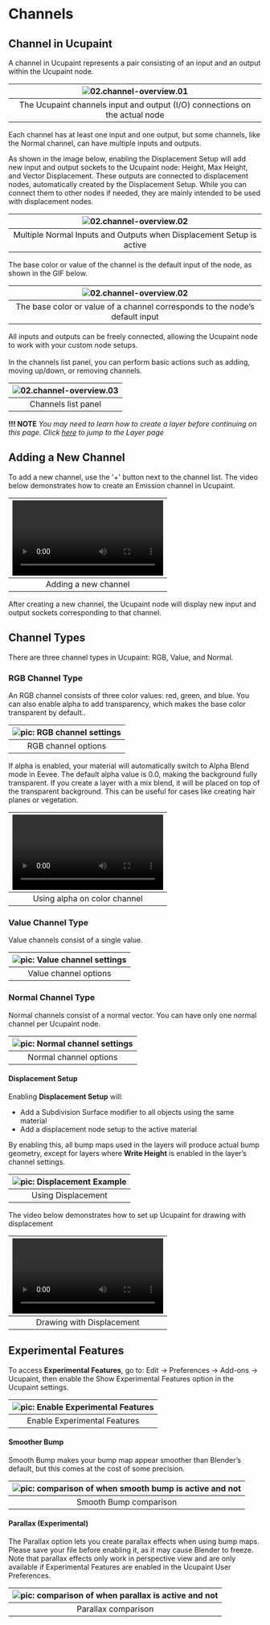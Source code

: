 # Channels

## Channel in Ucupaint

A channel in Ucupaint represents a pair consisting of an input and an output within the Ucupaint node. 

|![02.channel-overview.01](./source/02.channel-overview.01.1.png)|
|:--:|
|The Ucupaint channels input and output (I/O) connections on the actual node| {align=center}

Each channel has at least one input and one output, but some channels, like the Normal channel, can have multiple inputs and outputs.

As shown in the image below, enabling the Displacement Setup will add new input and output sockets to the Ucupaint node: Height, Max Height, and Vector Displacement.
These outputs are connected to displacement nodes, automatically created by the Displacement Setup. While you can connect them to other nodes if needed, they are mainly intended to be used with displacement nodes.

|![02.channel-overview.02](./source/02.channel-overview.02.1.png)|
|:--:|
|Multiple Normal Inputs and Outputs when Displacement Setup is active| {align=center}

The base color or value of the channel is the default input of the node, as shown in the GIF below.

|![02.channel-overview.02](./source/02.channel-overview.02.2.gif)|
|:--:|
|The base color or value of a channel corresponds to the node’s default input| {align=center}

All inputs and outputs can be freely connected, allowing the Ucupaint node to work with your custom node setups.
<br/>
<br/>
In the channels list panel, you can perform basic actions such as adding, moving up/down, or removing channels.

|![02.channel-overview.03](./source/02.channel-overview.03.1.png)|
|:--:|
|Channels list panel| {align=center}

**!!! NOTE**
    *You may need to learn how to create a layer before continuing on this page. Click [here](../01.02.layer/#creating-new-layer-quick-guide) to jump to the Layer page*

## Adding a New Channel

To add a new channel, use the '+' button next to the channel list. The video below demonstrates how to create an Emission channel in Ucupaint.

<!-- TEMP OLD TEXT: You can create new channel by using the + button on the right of the chanels list, it will gives you channel type options, which are RGB, Value, and Normal.
For demonstration, let's try to create new channel that connect to emission socket on the principled bsdf.
Now the popup appears, if you already decided to connect it to principled bsdf, you don't have to manually name the channel, just choose emission on the dropdown, it will automatically set the name of your channel, and if you click ok, it will also connect the sockets. -->

|![type:video](./source/02.channel-overview.04.1.mp4)|
|:--:|
|Adding a new channel| {align=center, width=100%}

After creating a new channel, the Ucupaint node will display new input and output sockets corresponding to that channel.

## Channel Types
There are three channel types in Ucupaint: RGB, Value, and Normal.

### RGB Channel Type
An RGB channel consists of three color values: red, green, and blue. You can also enable alpha to add transparency, which makes the base color transparent by default..

|![pic: RGB channel settings](./source/02.channel-overview.05.1.png)|
|:--:|
|RGB channel options| {align=center}

If alpha is enabled, your material will automatically switch to Alpha Blend mode in Eevee. The default alpha value is 0.0, making the background fully transparent.
If you create a layer with a mix blend, it will be placed on top of the transparent background. This can be useful for cases like creating hair planes or vegetation.

|![type:video](./source/02.channel-overview.06.1.mp4)|
|:--:|
|Using alpha on color channel| {align=center}

### Value Channel Type
Value channels consist of a single value.

|![pic: Value channel settings](./source/02.channel-overview.07.1.png)|
|:--:|
|Value channel options| {align=center}

### Normal Channel Type
Normal channels consist of a normal vector. You can have only one normal channel per Ucupaint node.

|![pic: Normal channel settings](./source/02.channel-overview.08.1.png)|
|:--:|
|Normal channel options| {align=center}


#### Displacement Setup
Enabling **Displacement Setup** will:

- Add a Subdivision Surface modifier to all objects using the same material
- Add a displacement node setup to the active material

By enabling this, all bump maps used in the layers will produce actual bump geometry, except for layers where **Write Height** is enabled in the layer’s channel settings.
<!-- Need more explanation -->

|![pic: Displacement Example](./source/02.channel-overview.11.2.png)|
|:--:|
|Using Displacement| {align=center}

The video below demonstrates how to set up Ucupaint for drawing with displacement

|![type:video](./source/02.channel-overview.11.1.mp4)|
|:--:|
|Drawing with Displacement| {align=center}

## Experimental Features

To access **Experimental Features**, go to: Edit → Preferences → Add-ons → Ucupaint, then enable the Show Experimental Features option in the Ucupaint settings.

|![pic: Enable Experimental Features](./source/02.channel-overview.09.1.png)|
|:--:|
|Enable Experimental Features| {align=center}

#### Smoother Bump
Smooth Bump makes your bump map appear smoother than Blender’s default, but this comes at the cost of some precision.

|![pic: comparison of when smooth bump is active and not](./source/02.channel.09.png)|
|:--:|
|Smooth Bump comparison| {align=center}

#### Parallax (Experimental)
The Parallax option lets you create parallax effects when using bump maps. Please save your file before enabling it, as it may cause Blender to freeze.
Note that parallax effects only work in perspective view and are only available if Experimental Features are enabled in the Ucupaint User Preferences.

|![pic: comparison of when parallax is active and not](./source/02.channel.10.png)|
|:--:|
|Parallax comparison| {align=center}
